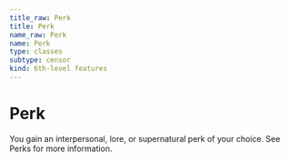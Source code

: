 ```yaml
---
title_raw: Perk
title: Perk
name_raw: Perk
name: Perk
type: classes
subtype: censor
kind: 6th-level features
---
```


# Perk

You gain an interpersonal, lore, or supernatural perk of your choice. See Perks for more information.
